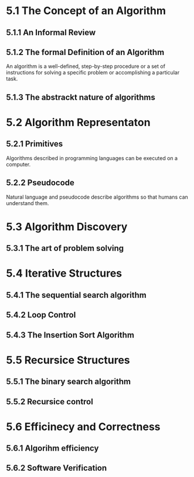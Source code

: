 # 5.1 The Concept of an Algorithm
## 5.1.1 An Informal Review
## 5.1.2 The formal Definition of an Algorithm
An algorithm is a well-defined, step-by-step procedure or a set of instructions for solving a specific problem or accomplishing a particular task.
## 5.1.3 The abstrackt nature of algorithms
# 5.2 Algorithm Representaton
## 5.2.1 Primitives
Algorithms described in programming languages can be executed on a computer.
## 5.2.2 Pseudocode
Natural language and pseudocode describe algorithms so that humans can understand them.
# 5.3 Algorithm Discovery 
## 5.3.1 The art of problem solving
# 5.4 Iterative Structures
## 5.4.1 The sequential search algorithm
## 5.4.2 Loop Control
## 5.4.3 The Insertion Sort Algorithm
# 5.5 Recursice Structures
## 5.5.1 The binary search algorithm
## 5.5.2 Recursice control
# 5.6 Efficinecy and Correctness
## 5.6.1 Algorihm efficiency 
## 5.6.2 Software Verification
